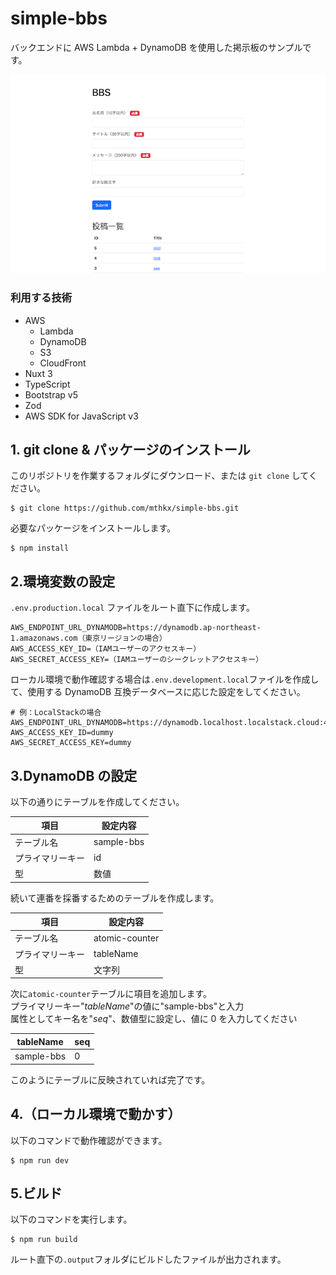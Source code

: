 # simple-bbs

バックエンドに AWS Lambda + DynamoDB を使用した掲示板のサンプルです。

![sample](./sample.png)

### 利用する技術

- AWS
  - Lambda
  - DynamoDB
  - S3
  - CloudFront
- Nuxt 3
- TypeScript
- Bootstrap v5
- Zod
- AWS SDK for JavaScript v3

## 1. git clone & パッケージのインストール

このリポジトリを作業するフォルダにダウンロード、または `git clone` してください。

```
$ git clone https://github.com/mthkx/simple-bbs.git
```

必要なパッケージをインストールします。

```
$ npm install
```

## 2.環境変数の設定

`.env.production.local` ファイルをルート直下に作成します。

```
AWS_ENDPOINT_URL_DYNAMODB=https://dynamodb.ap-northeast-1.amazonaws.com（東京リージョンの場合）
AWS_ACCESS_KEY_ID=（IAMユーザーのアクセスキー）
AWS_SECRET_ACCESS_KEY=（IAMユーザーのシークレットアクセスキー）
```

ローカル環境で動作確認する場合は`.env.development.local`ファイルを作成して、使用する DynamoDB 互換データベースに応じた設定をしてください。

```
# 例：LocalStackの場合
AWS_ENDPOINT_URL_DYNAMODB=https://dynamodb.localhost.localstack.cloud:4566
AWS_ACCESS_KEY_ID=dummy
AWS_SECRET_ACCESS_KEY=dummy
```

## 3.DynamoDB の設定

以下の通りにテーブルを作成してください。

| 項目             | 設定内容   |
| ---------------- | ---------- |
| テーブル名       | sample-bbs |
| プライマリーキー | id         |
| 型               | 数値       |

続いて連番を採番するためのテーブルを作成します。

| 項目             | 設定内容       |
| ---------------- | -------------- |
| テーブル名       | atomic-counter |
| プライマリーキー | tableName      |
| 型               | 文字列         |

次に`atomic-counter`テーブルに項目を追加します。  
プライマリーキー"_tableName_"の値に"sample-bbs"と入力  
属性としてキー名を"_seq_"、数値型に設定し、値に 0 を入力してください

| tableName  | seq |
| ---------- | --- |
| sample-bbs | 0   |

このようにテーブルに反映されていれば完了です。

## 4.（ローカル環境で動かす）

以下のコマンドで動作確認ができます。

```
$ npm run dev
```

## 5.ビルド

以下のコマンドを実行します。

```
$ npm run build
```

ルート直下の`.output`フォルダにビルドしたファイルが出力されます。
